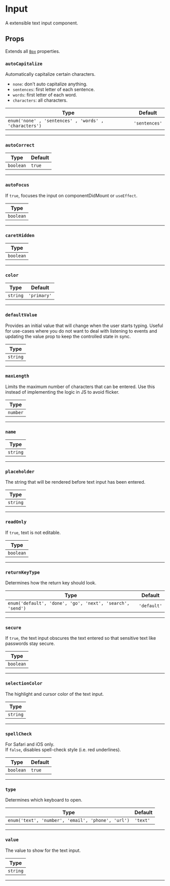 # Input

A extensible text input component.

## Props

Extends all [`Box`](Box.md) properties.

### `autoCapitalize`

Automatically capitalize certain characters.

- `none`: don't auto capitalize anything.
- `sentences`: first letter of each sentence.
- `words`: first letter of each word.
- `characters`: all characters.

| Type                                                  | Default        |
|-------------------------------------------------------|----------------|
| `enum('none' , 'sentences' , 'words' , 'characters')` | `'sentences'`  |

---

### `autoCorrect`

| Type      | Default |
|-----------|---------|
| `boolean` | `true`  |

---

### `autoFocus`

If `true`, focuses the input on componentDidMount or `useEffect`.

| Type      |
|-----------|
| `boolean` |

---

### `caretHidden`

| Type      |
|-----------|
| `boolean` |

---

### `color`

| Type     | Default     |
|----------|-------------|
| `string` | `'primary'` |

---

### `defaultValue`

Provides an initial value that will change when the user starts typing. Useful for use-cases where you do not want to deal with listening to
events and updating the value prop to keep the controlled state in sync.

| Type     |
|----------|
| `string` |

---

### `maxLength`

Limits the maximum number of characters that can be entered. Use this instead of implementing the logic in JS to avoid flicker.

| Type     |
|----------|
| `number` |

---

### `name`

| Type     |
|----------|
| `string` |

---

### `placeholder`

The string that will be rendered before text input has been entered.

| Type     |
|----------|
| `string` |

---

### `readOnly`

If `true`, text is not editable.

| Type      |
|-----------|
| `boolean` |

---

### `returnKeyType`

Determines how the return key should look.

| Type                                                      | Default     |
|-----------------------------------------------------------|-------------|
| `enum('default', 'done', 'go', 'next', 'search', 'send')` | `'default'` |

---

### `secure`

If `true`, the text input obscures the text entered so that sensitive text like passwords stay secure.

| Type      |
|-----------|
| `boolean` |

---

### `selectionColor`

The highlight and cursor color of the text input.

| Type     |
|----------|
| `string` |

---

### `spellCheck`

For Safari and iOS only.
<br/>
If `false`, disables spell-check style (i.e. red underlines).

| Type      | Default |
|-----------|---------|
| `boolean` | `true`  |

---

### `type`

Determines which keyboard to open.

| Type                                              | Default  |
|---------------------------------------------------|----------|
| `enum('text', 'number', 'email', 'phone', 'url')` | `'text'` |

---

### `value`

The value to show for the text input.

| Type     |
|----------|
| `string` |

---
